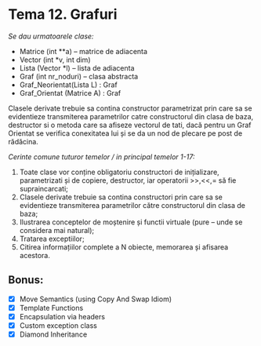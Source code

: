 # Tema 12. Grafuri

_Se dau urmatoarele clase:_
- Matrice (int **a) – matrice de adiacenta
- Vector (int *v, int dim)
- Lista (Vector *l) – lista de adiacenta
- Graf (int nr_noduri) – clasa abstracta
- Graf_Neorientat(Lista L) : Graf
- Graf_Orientat (Matrice A) : Graf  


Clasele derivate trebuie sa contina constructor parametrizat prin care sa se evidentieze
transmiterea parametrilor catre constructorul din clasa de baza, destructor si o metoda
care sa afiseze vectorul de tati, dacă pentru un Graf Orientat se verifica conexitatea lui
și se da un nod de plecare pe post de rădăcina.

_Cerinte comune tuturor temelor / in principal temelor 1-17:_
1. Toate clase vor conține obligatoriu constructori de inițializare, parametrizati și de
copiere, destructor, iar operatorii >>,<<,= să fie supraincarcati;
2. Clasele derivate trebuie sa contina constructori prin care sa se evidentieze transmiterea
parametrilor către constructorul din clasa de baza;
3. Ilustrarea conceptelor de moștenire și functii virtuale (pure – unde se considera mai
natural);
4. Tratarea exceptiilor;
5. Citirea informațiilor complete a N obiecte, memorarea și afisarea acestora.

## Bonus:
- [X] Move Semantics (using Copy And Swap Idiom)
- [X] Template Functions
- [X] Encapsulation via headers
- [X] Custom exception class
- [X] Diamond Inheritance
